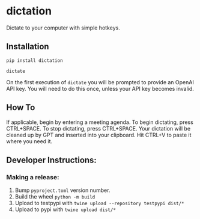 # dictation
Dictate to your computer with simple hotkeys.

## Installation
`pip install dictation`

`dictate`

On the first execution of `dictate` you will be prompted to provide an OpenAI API key. You will need to do this once, unless your API key becomes invalid.

## How To
If applicable, begin by entering a meeting agenda. To begin dictating, press CTRL+SPACE. To stop dictating, press CTRL+SPACE. Your dictation will be cleaned up by GPT and inserted into your clipboard. Hit CTRL+V to paste it where you need it.

## Developer Instructions:

### Making a release:
1. Bump `pyproject.toml` version number.
2. Build the wheel `python -m build`
3. Upload to testpypi with `twine upload --repository testpypi dist/*`
4. Upload to pypi with `twine upload dist/*`